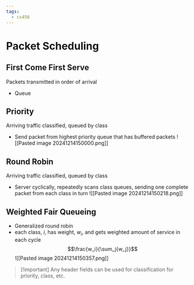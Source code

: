 ```yaml
---
tags:
  - cs456
---
```

# Packet Scheduling
## First Come First Serve
Packets transmitted in order of arrival
* Queue

## Priority
Arriving traffic classified, queued by class
* Send packet from highest priority queue that has buffered packets
![[Pasted image 20241214150000.png]]

## Round Robin
Arriving traffic classified, queued by class
* Server cyclically, repeatedly scans class queues, sending one complete packet from each class in turn 
![[Pasted image 20241214150218.png]]

## Weighted Fair Queueing
* Generalized round robin
* each class, $i$, has weight, $w_i$, and gets weighted amount of service in each cycle
$$\frac{w_i}{\sum_j{w_j}}$$
![[Pasted image 20241214150357.png]]
> [!important] Any header fields can be used for classification for priority, class, etc.

